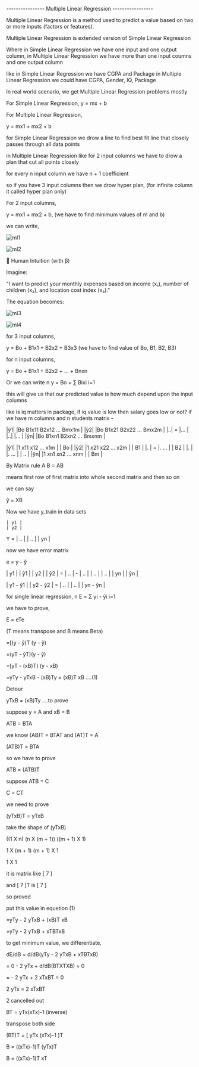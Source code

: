 ---------------- Multiple Linear Regression -----------------

Multiple Linear Regression is a method used to predict a value based on two or more inputs (factors or features).

Multiple Linear Regression is extended version of Simple Linear Regression

Where in Simple Linear Regression we have one input and one output column, 
in Multiple Linear Regression we have more than one input coumns and one output column

like in Simple Linear Regression we have CGPA and Package 
in Multiple Linear Regression we could have CGPA, Gender, IQ, Package

In real world scenario, we get Multiple Linear Regression problems mostly

For Simple Linear Regression,
y = mx + b

For Multiple Linear Regression,

y = mx1 + mx2 + b

for Simple Linear Regression we drow a line to find best fit line that closely passes through all data points

in Multiple Linear Regression like for 2 input columns we have to drow a plan that cut all points closely

for every n input column we have n + 1 coefficient

so if you have 3 input columns then we drow hyper plan, (for infinite column it called hyper plan only)

For 2 input columns,
          
y = mx1 + mx2 + b, (we have to find minimum values of m and b)

we can write,

![ml1](https://github.com/user-attachments/assets/aab5d0fd-1541-41a2-8ff7-a46b6e758e9e)

![ml2](https://github.com/user-attachments/assets/d4dfa441-d6bd-4c2b-a639-6a7904bf02e2)


🧠 Human Intuition (with β)

Imagine:

"I want to predict your monthly expenses based on income (x₁), number of children (x₂), and location cost index (x₃)."

The equation becomes:

![ml3](https://github.com/user-attachments/assets/da63de02-167f-4c13-b045-1184c7c0f2b7)

![ml4](https://github.com/user-attachments/assets/7fa10fcc-c7a0-407c-9d49-731b967d0e73)



for 3 input columns,

y = Bo + B1x1 + B2x2 + B3x3 (we have to find value of Bo, B1, B2, B3)

for n input columns,

y = Bo + B1x1 + B2x2 + ... + Bnxn

Or we can write 
          n
y = Bo +  ∑ Bixi
         i=1

this will give us that our predicted value is how much depend upon the input columns

like is iq matters in package, if iq value is low then salary goes low or not?
if we have m columns and n students
matrix - 
   
|ŷ1|    |Bo   B1x11  B2x12  ...  Bmx1m |
|ŷ2|    |Bo   B1x21  B2x22  ...  Bmx2m |
|..|  = |...                           |
|..|    |...                           |
|ŷn|    |Bo   B1xn1  B2xn2  ...  Bmxnm |

|ŷ1|    |1 x11  x12  ...  x1m |  | Bo |
|ŷ2|    |1 x21  x22  ...  x2m |  | B1 |
|. |  = |. ...                |  | B2 |
|. |    |. ...                |  | .. |
|ŷn|    |1 xn1  xn2  ...  xnm |  | Bm |

By Matrix rule 
A B = AB

means first row of first matrix into whole second matrix 
and then so on

we can say 

ŷ = XB

Now we have y_train in data sets

    | y1 |
    | y2 |
Y = | .. |
    | .. |
    | yn |
          

now we have error matrix

e = y - ŷ

  | y1 |   | ŷ1 |
  | y2 |   | ŷ2 |
= | .. | - | .. |
  | .. |   | .. |
  | yn |   | ŷn |

  | y1 - ŷ1 |
  | y2 - ŷ2 |
= |    ..   |
  |    ..   |
  | yn - ŷn |


for single linear regression,
    n
E = Σ yi - ŷi
   i=1

we have to prove,

E = eTe

(T means transpose and B means Beta)

=[(y - ŷ)T (y - ŷ)

=(yT - ŷT)(y - ŷ)

=[yT - (xB)T) (y - xB)

=yTy - yTxB - (xB)Ty + (xB)T xB ....(1)

Detour

yTxB = (xB)Ty ....to prove

suppose 
y = A and xB = B

ATB = BTA

we know (AB)T = BTAT and (AT)T = A

(ATB)T = BTA

so we have to prove

ATB = (ATB)T

suppose ATB = C

C = CT

we need to prove 

(yTxB)T = yTxB

take the shape of (yTxB)

((1 X n) (n X (m + 1)) ((m + 1) X 1)

1 X (m + 1) (m + 1) X 1 

1 X 1

it is matrix like [ 7 ]

and [ 7 ]T is [ 7 ]

so proved

put this value in equetion (1)


=yTy - 2 yTxB + (xB)T xB

=yTy - 2 yTxB + xTBTxB

to get minimum value, we differentiate,

dE/dB = d/dB(yTy - 2 yTxB + xTBTxB)

= 0 - 2 yTx + d/dB(BTXTXB) = 0

= - 2 yTx + 2 xTxBT = 0

2 yTx = 2 xTxBT 

2 cancelled out

BT = yTx(xTx)-1 (inverse)

transpose both side

(BT)T = [ yTx (xTx)-1 ]T


B =  ((xTx)-1)T (yTx)T

B = ((xTx)-1)T xT


